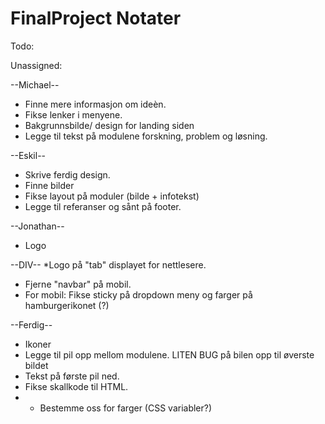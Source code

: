 # FinalProject Notater


Todo:

Unassigned:


--Michael--
* Finne mere informasjon om ideèn.
* Fikse lenker i menyene.
* Bakgrunnsbilde/ design for landing siden
* Legge til tekst på modulene forskning, problem og løsning.



--Eskil--
* Skrive ferdig design.
* Finne bilder
* Fikse layout på moduler (bilde + infotekst)
* Legge til referanser og sånt på footer.


--Jonathan--
* Logo

--DIV--
*Logo på "tab" displayet for nettlesere.
* Fjerne "navbar" på mobil.
* For mobil: Fikse sticky på dropdown meny og farger på hamburgerikonet (?)

--Ferdig--
* Ikoner
* Legge til pil opp mellom modulene. LITEN BUG på bilen opp til øverste bildet
* Tekst på første pil ned.
* Fikse skallkode til HTML.
* * Bestemme oss for farger (CSS variabler?)
